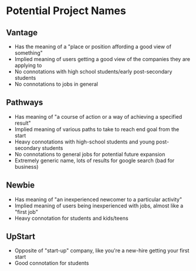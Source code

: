 # Potential Project Names

## Vantage
   - Has the meaning of a "place or position affording a good view of something"
   - Implied meaning of users getting a good view of the companies they are applying to
   - No connotations with high school students/early post-secondary students
   - No connotations to jobs in general

## Pathways
   - Has meaning of "a course of action or a way of achieving a specified result"
   - Implied meaning of various paths to take to reach end goal from the start
   - Heavy connotations with high-school students and young post-secondary students
   - No connotations to general jobs for potential future expansion
   - Extremely generic name, lots of results for google search (bad for business)

## Newbie
   - Has meaning of "an inexperienced newcomer to a particular activity"
   - Implied meaning of users being inexperienced with jobs, almost like a "first job"
   - Heavy connotation for students and kids/teens

## UpStart
   - Opposite of "start-up" company, like you're a new-hire getting your first start
   - Good connotation for students
